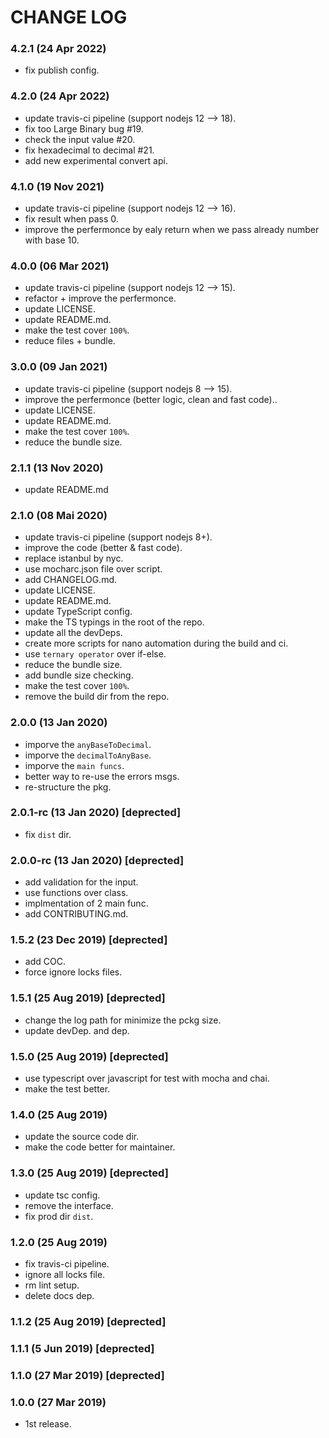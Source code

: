 # CHANGE LOG

### 4.2.1 (24 Apr 2022)

- fix publish config.

### 4.2.0 (24 Apr 2022)

- update travis-ci pipeline (support nodejs 12 --> 18).
- fix too Large Binary bug #19.
- check the input value #20.
- fix hexadecimal to decimal #21.
- add new experimental convert api.

### 4.1.0 (19 Nov 2021)

- update travis-ci pipeline (support nodejs 12 --> 16).
- fix result when pass 0.
- improve the perfermonce by ealy return when we pass already number with base 10.

### 4.0.0 (06 Mar 2021)

- update travis-ci pipeline (support nodejs 12 --> 15).
- refactor + improve the perfermonce.
- update LICENSE.
- update README.md.
- make the test cover `100%`.
- reduce files + bundle.

### 3.0.0 (09 Jan 2021)

- update travis-ci pipeline (support nodejs 8 --> 15).
- improve the perfermonce (better logic, clean and fast code)..
- update LICENSE.
- update README.md.
- make the test cover `100%`.
- reduce the bundle size.

### 2.1.1 (13 Nov 2020)

- update README.md

### 2.1.0 (08 Mai 2020)

- update travis-ci pipeline (support nodejs 8+).
- improve the code (better & fast code).
- replace istanbul by nyc.
- use mocharc.json file over script.
- add CHANGELOG.md.
- update LICENSE.
- update README.md.
- update TypeScript config.
- make the TS typings in the root of the repo.
- update all the devDeps.
- create more scripts for nano automation during the build and ci.
- use `ternary operator` over if-else.
- reduce the bundle size.
- add bundle size checking.
- make the test cover `100%`.
- remove the build dir from the repo.

### 2.0.0 (13 Jan 2020)

- imporve the `anyBaseToDecimal`.
- imporve the `decimalToAnyBase`.
- imporve the `main funcs`.
- better way to re-use the errors msgs.
- re-structure the pkg.

### 2.0.1-rc (13 Jan 2020) [deprected]

- fix `dist` dir.

### 2.0.0-rc (13 Jan 2020) [deprected]

- add validation for the input.
- use functions over class.
- implmentation of 2 main func.
- add CONTRIBUTING.md.

### 1.5.2 (23 Dec 2019) [deprected]

- add COC.
- force ignore locks files.

### 1.5.1 (25 Aug 2019) [deprected]

- change the log path for minimize the pckg size.
- update devDep. and dep.

### 1.5.0 (25 Aug 2019) [deprected]

- use typescript over javascript for test with mocha and chai.
- make the test better.

### 1.4.0 (25 Aug 2019)

- update the source code dir.
- make the code better for maintainer.

### 1.3.0 (25 Aug 2019) [deprected]

- update tsc config.
- remove the interface.
- fix prod dir `dist`.

### 1.2.0 (25 Aug 2019)

- fix travis-ci pipeline.
- ignore all locks file.
- rm lint setup.
- delete docs dep.

### 1.1.2 (25 Aug 2019) [deprected]

### 1.1.1 (5 Jun 2019) [deprected]

### 1.1.0 (27 Mar 2019) [deprected]

### 1.0.0 (27 Mar 2019)

- 1st release.
